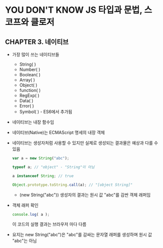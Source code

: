 # YOU DON'T KNOW JS 타입과 문법, 스코프와 클로저

## CHAPTER 3. 네이티브

- 가장 많이 쓰는 네이티브들

  - String( )
  - Number( )
  - Boolean( )
  - Array( )
  - Object( )
  - function( )
  - RegExp( )
  - Data( )
  - Error( )
  - Symbol( ) - ES6에서 추가됨

- 네이티브는 내장 함수임

- 네이티브(Native)는 ECMAScript 명세의 내장 객체

- 네이티브는 생성자처럼 사용할 수 있지만 실제로 생성되는 결과물은 예상과 다를 수 있음

  ```javascript
  var a = new String("abc");

  typeof a; // "object" - "String"이 아님

  a instanceof String; // true

  Object.prototype.toString.call(a); // "[object String]"
  ```

  - (new String("abc")) 생성자의 결과는 원시 값 "abc"를 감싼 객체 래퍼임

- 객체 래퍼 확인

  ```javascript
  console.log( a );
  ```

  이 코드의 실행 결과는 브라우저 마다 다름

- 요지는 new String("abc")은 "abc"를 감싸는 문자열 래퍼를 생성하며 원시 값 "abc"는 아님